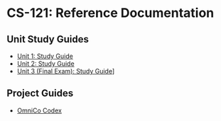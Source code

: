 # CS-121: Reference Documentation

## Unit Study Guides

- [Unit 1: Study Guide](./unit-1/study-guide.md)
- [Unit 2: Study Guide](./unit-2/study-guide.md)
- [Unit 3 (Final Exam): Study Guide](./unit-3/study-guide.md)]

## Project Guides

- [OmniCo Codex](./projects/omnico-codex.md)
